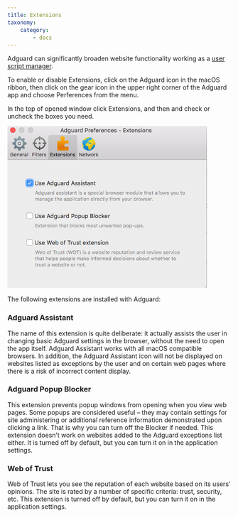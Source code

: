 ```yaml
---
title: Extensions
taxonomy:
    category:
        - docs
---
```


Adguard can significantly broaden website functionality working as a [user script manager](https://adguard.com/en/userscripts.html).

To enable or disable Extensions, click on the Adguard icon in the macOS ribbon, then click on the gear icon in the upper right corner of the Adguard app and choose Perferences from the menu.

In the top of opened window click Extensions, and then and check or uncheck the boxes you need.

![](Screenshot%202017-02-12%2020.34.04.png)

The following extensions are installed with Adguard:

### Adguard Assistant

The name of this extension is quite deliberate: it actually assists the user in changing basic Adguard settings in the browser, without the need to open the app itself. Adguard Assistant works with all macOS compatible browsers. In addition, the Adguard Assistant icon will not be displayed on websites listed as exceptions by the user and on certain web pages where there is a risk of incorrect content display.

### Adguard Popup Blocker

This extension prevents popup windows from opening when you view web pages. Some popups are considered useful – they may contain settings for site administering or additional reference information demonstrated upon clicking a link. That is why you can turn off the Blocker if needed. This extension doesn’t work on websites added to the Adguard exceptions list either. It is turned off by default, but you can turn it on in the application settings.

### Web of Trust

Web of Trust lets you see the reputation of each website based on its users’ opinions. The site is rated by a number of specific criteria: trust, security, etc. This extension is turned off by default, but you can turn it on in the application settings.

